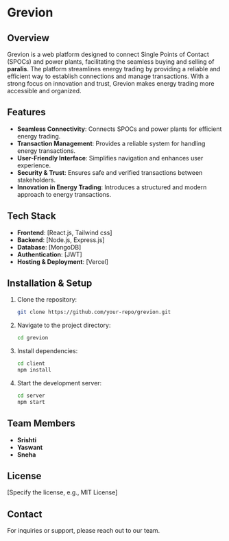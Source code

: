 # Grevion

## Overview
Grevion is a web platform designed to connect Single Points of Contact (SPOCs) and power plants, facilitating the seamless buying and selling of **paralis**. The platform streamlines energy trading by providing a reliable and efficient way to establish connections and manage transactions. With a strong focus on innovation and trust, Grevion makes energy trading more accessible and organized.

## Features
- **Seamless Connectivity**: Connects SPOCs and power plants for efficient energy trading.
- **Transaction Management**: Provides a reliable system for handling energy transactions.
- **User-Friendly Interface**: Simplifies navigation and enhances user experience.
- **Security & Trust**: Ensures safe and verified transactions between stakeholders.
- **Innovation in Energy Trading**: Introduces a structured and modern approach to energy transactions.

## Tech Stack
- **Frontend**: [React.js, Tailwind css]
- **Backend**: [Node.js, Express.js]
- **Database**: [MongoDB]
- **Authentication**: [JWT]
- **Hosting & Deployment**: [Vercel]

## Installation & Setup
1. Clone the repository:
   ```sh
   git clone https://github.com/your-repo/grevion.git
   ```
2. Navigate to the project directory:
   ```sh
   cd grevion
   ```
3. Install dependencies:
   ```sh
   cd client
   npm install
   ```
4. Start the development server:
   ```sh
   cd server
   npm start
   ```

## Team Members
- **Srishti**
- **Yaswant**
- **Sneha**

## License
[Specify the license, e.g., MIT License]

## Contact
For inquiries or support, please reach out to our team.


